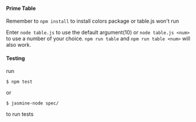 #### Prime Table 
Remember to `npm install` to install colors package or table.js won't run 

Enter `node table.js` to use the default argument(10)
or `node table.js <num>` to use a number of your choice.
`npm run table` and `npm run table <num>` will also work. 

#### Testing
run
```
$ npm test
```
or
```
$ jasmine-node spec/
```
to run tests


